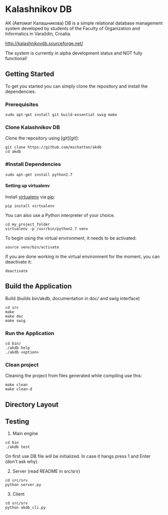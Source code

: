 # Kalashnikov DB 

AK (Автомат Калашникова) DB is a simple relational database management system 
developed by students of the Faculty of Organization and Informatics in 
Varaždin, Croatia.

http://kalashnikovdb.sourceforge.net/

The system is currently in alpha development status and NOT fully functional!

## Getting Started

To get you started you can simply clone the repository and install the dependencies:

### Prerequisites
```
sudo apt-get install git build-essential swig make
```
### Clone Kalashnikov DB

Clone the repository using [git][git]:

```
git clone https://github.com/mschatten/akdb
cd akdb
```
### #Install Dependencies
```
sudo apt-get install python2.7
```
#### Setting up virtualenv
Install [virtualenv](http://docs.python-guide.org/en/latest/dev/virtualenvs/) via [pip](https://pip.pypa.io/en/stable/installing/):
```
pip install virtualenv
```
You can also use a Python interpreter of your choice.
```
cd my_project_folder
virtualenv -p /usr/bin/python2.7 venv
```
To begin using the virtual environment, it needs to be activated:
```
source venv/bin/activate
```
If you are done working in the virtual environment for the moment, you can deactivate it:
```
deactivate
```
## Build the Application

Build (builds bin/akdb, documentation in doc/ and swig interface)
```
cd src
make
make doc
make swig
```
### Run the Application
```
cd bin/
./akdb help
./akdb <option>
```
### Clean project
Cleaning the project from files generated while compiling use this:
```
make clean
make clean-d
```

## Directory Layout
## Testing
1) Main engine
```
cd bin
./akdb test
```
On first use DB file will be initialized. In case it hangs press 1 and Enter
(don't ask why).

2) Server (read README in src/srv)
```
cd src/srv
python server.py
```

3) Client
```
cd src/srv
python akdb_cli.py
```
